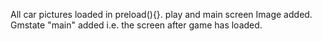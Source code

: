 All car pictures loaded in preload(){}.
play and main screen Image added.
Gmstate "main" added i.e. the screen after game has loaded.



